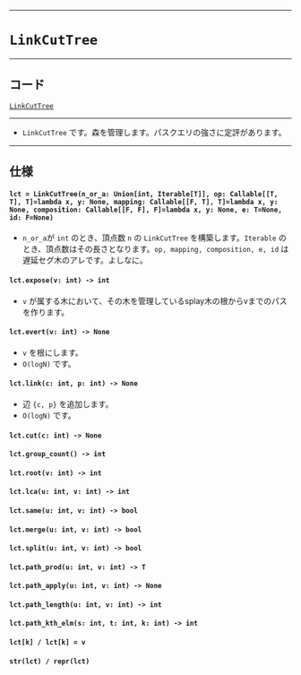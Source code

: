 _____

# `LinkCutTree`

_____

## コード
[`LinkCutTree`](https://github.com/titanium-22/Library_py/blob/main/DataStructures/DynamicConnectivity/LinkCutTree.py)
<!-- code=https://github.com/titanium-22/Library_py/blob/main/DataStructures\DynamicConnectivity\LinkCutTree.py -->

_____

- `LinkCutTree` です。森を管理します。パスクエリの強さに定評があります。

_____

## 仕様

#### `lct = LinkCutTree(n_or_a: Union[int, Iterable[T]], op: Callable[[T, T], T]=lambda x, y: None, mapping: Callable[[F, T], T]=lambda x, y: None, composition: Callable[[F, F], F]=lambda x, y: None, e: T=None, id: F=None)`
- `n_or_a`が `int` のとき、頂点数 `n` の `LinkCutTree` を構築します。`Iterable` のとき、頂点数はその長さとなります。`op, mapping, composition, e, id` は遅延セグ木のアレです。よしなに。

#### `lct.expose(v: int) -> int`
- `v` が属する木において、その木を管理しているsplay木の根からvまでのパスを作ります。

#### `lct.evert(v: int) -> None`
- `v` を根にします。
- `O(logN)` です。

#### `lct.link(c: int, p: int) -> None`
- 辺 `{c, p}` を追加します。
- `O(logN)` です。

#### `lct.cut(c: int) -> None`

#### `lct.group_count() -> int`

#### `lct.root(v: int) -> int`

#### `lct.lca(u: int, v: int) -> int`

#### `lct.same(u: int, v: int) -> bool`

#### `lct.merge(u: int, v: int) -> bool`

#### `lct.split(u: int, v: int) -> bool`

#### `lct.path_prod(u: int, v: int) -> T`

#### `lct.path_apply(u: int, v: int) -> None`

#### `lct.path_length(u: int, v: int) -> int`

#### `lct.path_kth_elm(s: int, t: int, k: int) -> int`

#### `lct[k] / lct[k] = v`

#### `str(lct) / repr(lct)`
